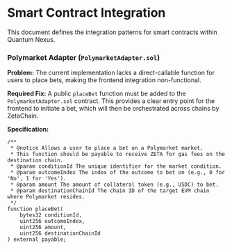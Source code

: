 # Smart Contract Integration

This document defines the integration patterns for smart contracts within Quantum Nexus.

### Polymarket Adapter (`PolymarketAdapter.sol`)

**Problem:** The current implementation lacks a direct-callable function for users to place bets, making the frontend integration non-functional.

**Required Fix:**
A public `placeBet` function must be added to the `PolymarketAdapter.sol` contract. This provides a clear entry point for the frontend to initiate a bet, which will then be orchestrated across chains by ZetaChain.

**Specification:**
```solidity
/**
 * @notice Allows a user to place a bet on a Polymarket market.
 * This function should be payable to receive ZETA for gas fees on the destination chain.
 * @param conditionId The unique identifier for the market condition.
 * @param outcomeIndex The index of the outcome to bet on (e.g., 0 for 'No', 1 for 'Yes').
 * @param amount The amount of collateral token (e.g., USDC) to bet.
 * @param destinationChainId The chain ID of the target EVM chain where Polymarket resides.
 */
function placeBet(
    bytes32 conditionId,
    uint256 outcomeIndex,
    uint256 amount,
    uint256 destinationChainId
) external payable;
